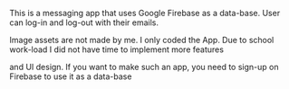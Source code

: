 This is a messaging app that uses Google Firebase as a data-base. User can log-in and log-out with their emails.

Image assets are not made by me. I only coded the App. Due to school work-load I did not have time to implement more features

and UI design. If you want to make such an app, you need to sign-up on Firebase to use it as a data-base
